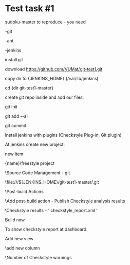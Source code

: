 # Test task #1
sudoku-master
to reproduce - you need

-git

-ant

-jenkins

install git

download https://github.com/VUMat/git-test1.git

copy dir to {JENKINS_HOME} (/var/lib/jenkins)

cd {dir git-test1-master}

create git repo inside and add our files:

git init

git add --all

git commit

install jenkins with plugins (Checkstyle Plug-in, Git plugin)

At jenkins create new project:

new item

\{name}\freestyle project

\Source Code Management - git

\file:///${JENKINS_HOME}/git-test1-master/.git

\Post-build Actions

\Add post-build action - Publish Checkstyle analysis results

\Checkstyle results - ' checkstyle_report.xml '

Build now

To show checkstyle report at dashboard:

Add new view

\add new column

\Number of Checkstyle warnings
